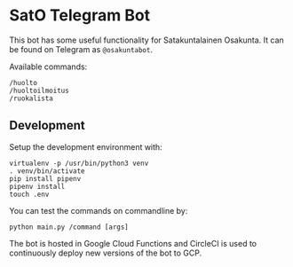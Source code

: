 SatO Telegram Bot
=================

This bot has some useful functionality for Satakuntalainen Osakunta. It can be found on Telegram as `@osakuntabot`.

Available commands:

    /huolto
    /huoltoilmoitus
    /ruokalista


Development
-----------
Setup the development environment with:

    virtualenv -p /usr/bin/python3 venv
    . venv/bin/activate
    pip install pipenv
    pipenv install
    touch .env

You can test the commands on commandline by:

    python main.py /command [args]

The bot is hosted in Google Cloud Functions and CircleCI is used to continuously deploy new versions of the bot to GCP.
